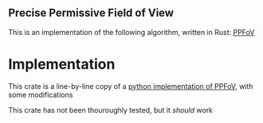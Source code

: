 ## Precise Permissive Field of View
This is an implementation of the following algorithm, written in Rust:
[PPFoV](https://www.roguebasin.com/index.php/Precise_Permissive_Field_of_View)

# Implementation
This crate is a line-by-line copy of a [python implementation of PPFoV](https://www.roguebasin.com/index.php/Permissive_Field_of_View_in_Python), with some modifications

This crate has not been thouroughly tested, but it _should_ work
